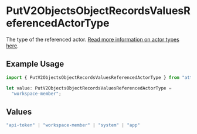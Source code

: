 # PutV2ObjectsObjectRecordsValuesReferencedActorType

The type of the referenced actor. [Read more information on actor types here](/docs/actors).

## Example Usage

```typescript
import { PutV2ObjectsObjectRecordsValuesReferencedActorType } from "attio-js/models/operations";

let value: PutV2ObjectsObjectRecordsValuesReferencedActorType =
  "workspace-member";
```

## Values

```typescript
"api-token" | "workspace-member" | "system" | "app"
```